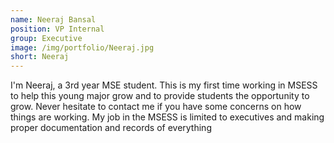 ```yaml
---
name: Neeraj Bansal
position: VP Internal
group: Executive
image: /img/portfolio/Neeraj.jpg
short: Neeraj
---
```

<p> I'm Neeraj, a 3rd year MSE student. This is my first time working in MSESS to help this young major grow and to provide students the opportunity to grow. Never hesitate to contact me if you have some concerns on how things are working. My job in the MSESS is limited to executives and making proper documentation and records of everything</p>
